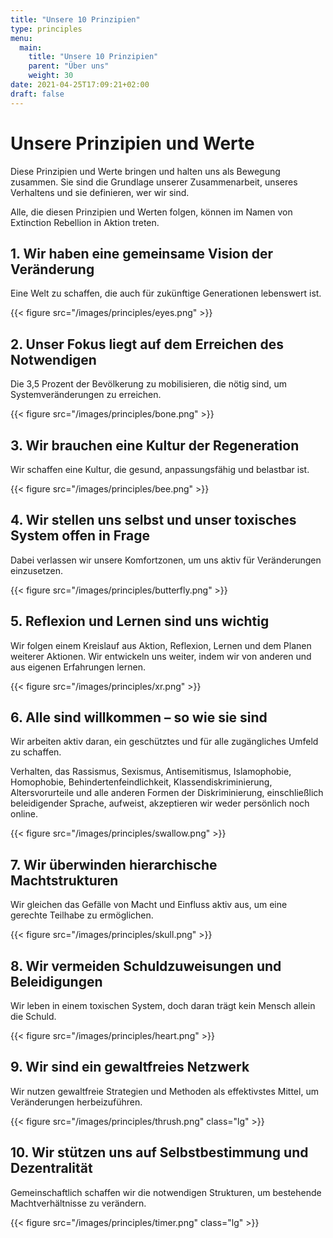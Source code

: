 ```yaml
---
title: "Unsere 10 Prinzipien"
type: principles
menu:
  main:
    title: "Unsere 10 Prinzipien"
    parent: "Über uns"
    weight: 30
date: 2021-04-25T17:09:21+02:00
draft: false
---
```


# Unsere Prinzipien und Werte
Diese Prinzipien und Werte bringen und halten uns als Bewegung zusammen. Sie sind die Grundlage unserer Zusammenarbeit, unseres Verhaltens und sie definieren, wer wir sind.

Alle, die diesen Prinzipien und Werten folgen, können im Namen von Extinction Rebellion in Aktion treten.

## 1. Wir haben eine gemeinsame Vision der Veränderung

Eine Welt zu schaffen, die auch für zukünftige Generationen lebenswert ist.

{{< figure src="/images/principles/eyes.png" >}}

## 2. Unser Fokus liegt auf dem Erreichen des Notwendigen

Die 3,5 Prozent der Bevölkerung zu mobilisieren, die nötig sind, um Systemveränderungen zu erreichen.

{{< figure src="/images/principles/bone.png" >}}

## 3. Wir brauchen eine Kultur der Regeneration

Wir schaffen eine Kultur, die gesund, anpassungsfähig und belastbar ist.

{{< figure src="/images/principles/bee.png" >}}

## 4. Wir stellen uns selbst und unser toxisches System offen in Frage

Dabei verlassen wir unsere Komfortzonen, um uns aktiv für Veränderungen einzusetzen.

{{< figure src="/images/principles/butterfly.png" >}}

## 5. Reflexion und Lernen sind uns wichtig

Wir folgen einem Kreislauf aus Aktion, Reflexion, Lernen und dem Planen weiterer Aktionen. Wir entwickeln uns weiter, indem wir von anderen und aus eigenen Erfahrungen lernen.

{{< figure src="/images/principles/xr.png" >}}

## 6. Alle sind willkommen – so wie sie sind

Wir arbeiten aktiv daran, ein geschütztes und für alle zugängliches Umfeld zu schaffen.

Verhalten, das Rassismus, Sexismus, Antisemitismus, Islamophobie, Homophobie, Behindertenfeindlichkeit, Klassendiskriminierung, Altersvorurteile und alle anderen Formen der Diskriminierung, einschließlich beleidigender Sprache, aufweist, akzeptieren wir weder persönlich noch online.

{{< figure src="/images/principles/swallow.png" >}}

## 7. Wir überwinden hierarchische Machtstrukturen

Wir gleichen das Gefälle von Macht und Einfluss aktiv aus, um eine gerechte Teilhabe zu ermöglichen.

{{< figure src="/images/principles/skull.png" >}}

## 8. Wir vermeiden Schuldzuweisungen und Beleidigungen

Wir leben in einem toxischen System, doch daran trägt kein Mensch allein die Schuld.

{{< figure src="/images/principles/heart.png" >}}

## 9. Wir sind ein gewaltfreies Netzwerk

Wir nutzen gewaltfreie Strategien und Methoden als effektivstes Mittel, um Veränderungen herbeizuführen.

{{< figure src="/images/principles/thrush.png" class="lg" >}}

## 10. Wir stützen uns auf Selbstbestimmung und Dezentralität

Gemeinschaftlich schaffen wir die notwendigen Strukturen, um bestehende Machtverhältnisse zu verändern.

{{< figure src="/images/principles/timer.png" class="lg" >}}

